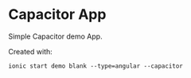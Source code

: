 # Capacitor App

Simple Capacitor demo App.

Created with:

```
ionic start demo blank --type=angular --capacitor
```

